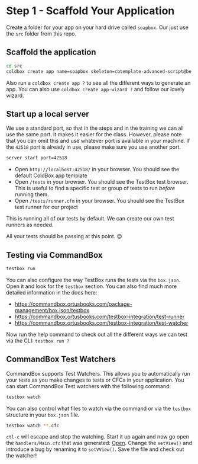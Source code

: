 # Step 1 - Scaffold Your Application

Create a folder for your app on your hard drive called `soapbox`.  Our just use the `src` folder from this repo.

## Scaffold the application


```sh
cd src
coldbox create app name=soapbox skeleton=cbtemplate-advanced-script@be
```

Also run a `coldbox create app ?` to see all the different ways to generate an app.  You can also use `coldbox create app-wizard ?` and follow our lovely wizard.

## Start up a local server

We use a standard port, so that in the steps and in the training we can all use the same port.  It makes it easier for the class. However, please note that you can omit this and use whatever port is available in your machine.  If the `42518` port is already in use, please make sure you use another port.

```sh
server start port=42518
```

- Open `http://localhost:42518/` in your browser. You should see the default ColdBox app template
- Open `/tests` in your browser. You should see the TestBox test browser.  This is useful to find a specific test or group of tests to run _before_ running them.
- Open `/tests/runner.cfm` in your browser. You should see the TestBox test runner for our project

This is running all of our tests by default. We can create our own test runners as needed.

All your tests should be passing at this point. 😉

## Testing via CommandBox

```sh
testbox run
```

You can also configure the way TestBox runs the tests via the `box.json`.  Open it and look for the `testbox` section. You can also find much more detailed information in the docs here:

- https://commandbox.ortusbooks.com/package-management/box.json/testbox
- https://commandbox.ortusbooks.com/testbox-integration/test-runner
- https://commandbox.ortusbooks.com/testbox-integration/test-watcher

Now run the help command to check out all the different ways we can test via the CLI: `testbox run ?`

## CommandBox Test Watchers

CommandBox supports Test Watchers. This allows you to automatically run your tests as you make changes to tests or CFCs in your application. You can start CommandBox Test watchers with the following command:

```sh
testbox watch
```

You can also control what files to watch via the command or via the `testbox` structure in your `box.json` file.

```sh
testbox watch **.cfc
```

`ctl-c` will escape and stop the watching.  Start it up again and now go open the `handlers/Main.cfc` that was generated: [Open](../src/handlers/Main.cfc:8).  Change the `setView()` and introduce a bug by renaming it to `setVView()`. Save the file and check out the watcher!

